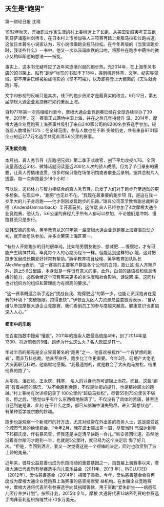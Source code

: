 ## 天生是“跑男”

<div class="article__time-byline">
	<p class="article__byline">第一财经日报 沈晴</p>
	<time class="article__timestamp"></time>
</div>


1982年秋天，开始职业作家生涯的村上春树迷上了长跑，从美国夏威夷考艾岛跑到马萨诸塞州剑桥市，在日本村上市参加铁人三项赛再踏上希腊马拉松长跑古道。这位日本著名小说家认为，写小说很像跑全程马拉松。在今年再版的《当我谈跑步时，我谈些什么》一书中，他又一次以诙谐幽默的口吻，将那些在跑步中萌生的微小又稍纵即逝的想法一一捕捉。

事实上，这本书无疑呼应了近年来逐渐兴起的跑步热。光2014年，在上海季风书店的的书架上，贴有“跑步”标签的书就不下15种，类别横跨体育、文学、纪实等领域。更不用讲已经被拍成电影的《坚不可摧》，以及即将登上大银幕的《天生就会跑》等。

文字和影视的反哺只是其次，线下的跑步热潮才是最真实的改变。9月17日，第五届摩根大通企业竞跑赛将如约重返上海。

自1977年第一次亮相纽约至今，摩根大通企业竞跑赛已经在全球连续举办了39年。2011年，这一赛事正式落地中国上海，并在之后几年持续升 温。2014年，摩根大通企业竞跑赛上海赛事共吸引了来自240家公司的8200名参赛选手参加，较首届人数增长115%；在全球范围，参与人数也在不断 突破历史，共有来自8701家企业的近27.7万名选手共竞此项5.6公里的赛事。

#### 天生就会跑

本月初，真人秀节目《奔跑吧兄弟》第二季正式收官，创下平均收视4.76、全网流量高达近51亿、微博话题阅读量近200亿人次的骄人成绩。但为了节目录影的需要，让真人秀情绪连贯，很多时候只能在场馆闭馆或者歇业后录制。据其总制片人透露，每一次奔跑最少18个小时！

可以说，这档体力与智力相结合的真人秀节目，启发了人们对于跑步乃至运动的更多想象。在现实中，“跑男”也无处不在。“我现在最重要的跑步项 目，是追在我一岁半大的儿子身后跑——他才刚刚发现跑步的乐趣。”瑞典公司英孚教育副总裁韩安德（AndersHammarback）半开着玩笑，这位瑞 典人已经参加了4次摩根大通企业竞跑赛，他认为，5.6公里的赛程几乎所有人都可以参加，不论他们是冲刺、慢跑甚至只是步行。

受韩安德的影响，英孚教育从2011年第一届摩根大通企业竞跑赛上海赛事启动之初，就开始组队参加，并多次荣获上海区第一。

“有些人开始跑步的目的很单纯，比如陪男朋友跑步、想减肥……慢慢地，才有可能产生精神共鸣，毕竟每个人的心路历程不一样。但能达到这样的心 境，这对把跑步发展成长期爱好非常有帮助。”英孚教育项目经理、英孚教育团队队长AlexWang表示，“这一赛事的主要客户群是各个公司的白领，能让这 些人齐聚户外，跑上5.6公里路，本身就是一件很有意义的事。此外，白领的话语权和信息传播的能力，必然会给这个项目带来更多的关注度和社会影响。话说回 来，这同样也对组织方的组织和管理能力有很高的要求。”

“这一赛事既适合新手迈出"挑战自我、跑得更远"的第一步，也能让资深跑者在竞赛的环境下"突破极限，跑得更快"。”伊顿亚太区人力资源总监娄振芳表示，“自从组队参加摩根大通企业竞跑赛，我们看到员工的参与度越来越高，健康意识也更加深入人心。”

#### 都市中的乐跑

在百度指数中搜索“慢跑”，2011年的搜索人数最高值是496，到了2014年是1330，将近前者的3倍。跑步为什么这么火？名人效应是其一。

年过半百的郁亮是企业界最著名的“跑男”之一，他喜欢被视作“一个有梦想的跑者”，而非万科总裁。他甚至直呼，跑步比工作更重要。今年3月，前地产大佬毛大庆离职万科时，他幽默地感慨，“我最遗憾的，就是教会了大庆跑马拉松，结果他真的跑了”。

从郁亮、潘石屹、王永庆、韩寒， 名人的以身示范可谓锦上添花。而且，这些“跑男”有着共同的感悟，“从不会跑到会跑，不仅是体能的提升，也是精神层次的跨越。”村上春树有次详细记录了 100公里的“超级马拉松”，尽管55到75公里苦不堪言，但之后，“感觉似乎有什么东西倏地脱落了”。不仅没有了肉体的苦痛，甚至连自己到底是谁、此刻 在干什么之类，都已从脑海中消失殆尽。进入“冥想状态”，有某种哲学或宗教的妙趣。

跑步也是观察一个新城市的好方法，尤其对经常在外出差的商务人士，这是感受这个城市气息的绝佳机会。“今年2月，我在波士顿出差一周，尽管当时 气温达到零下15摄氏度，伴有暴风雪，但我还是决定清早快跑一会儿。”韩安德回忆道。虽然他沿着查尔斯河才跑到一半，也就是5公里时，就已经为这个决定后 悔了好几次。“但是，当回到酒店，我又一次觉得这是一个很棒的决定，同时也欣赏到了波士顿的美景。”

近年来，倡导公益慈善也成为乐跑活动的重要基因之一。自首届上海赛事以来，摩根大通已代表所有参赛选手向儿童乐益会（2011年、2013 年）、INCLUDED（2012年）、爱佑慈善基金（2014年）捐赠了善款。今年，爱佑慈善基金会将再度成为摩根大通企业竞跑赛上海赛事的慈善捐赠受 益机构。在本届企业竞跑赛中，摩根大通将代表所有参赛选手向其捐赠善款，用于资助“爱佑新生——病患孤儿医疗养护计划”。按照计划，2015年全年，摩根 大通将代表13站系列赛的参赛选手向非营利组织捐赠共计70多万美元。